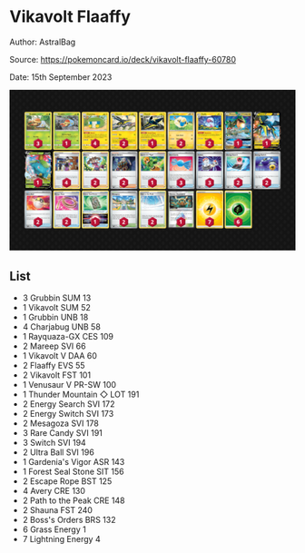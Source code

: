 # Vikavolt Flaaffy

Author: AstralBag

Source: <https://pokemoncard.io/deck/vikavolt-flaaffy-60780>

Date: 15th September 2023

![decklist](../../images/OBF/Vikavolt%20Flaaffy/1-%20Vikavolt%20Flaaffy.png)

## List

* 3 Grubbin SUM 13
* 1 Vikavolt SUM 52
* 1 Grubbin UNB 18
* 4 Charjabug UNB 58
* 1 Rayquaza-GX CES 109
* 2 Mareep SVI 66
* 1 Vikavolt V DAA 60
* 2 Flaaffy EVS 55
* 2 Vikavolt FST 101
* 1 Venusaur V PR-SW 100
* 1 Thunder Mountain ◇ LOT 191
* 2 Energy Search SVI 172
* 2 Energy Switch SVI 173
* 2 Mesagoza SVI 178
* 3 Rare Candy SVI 191
* 3 Switch SVI 194
* 2 Ultra Ball SVI 196
* 1 Gardenia's Vigor ASR 143
* 1 Forest Seal Stone SIT 156
* 2 Escape Rope BST 125
* 4 Avery CRE 130
* 2 Path to the Peak CRE 148
* 2 Shauna FST 240
* 2 Boss's Orders BRS 132
* 6 Grass Energy 1
* 7 Lightning Energy 4

